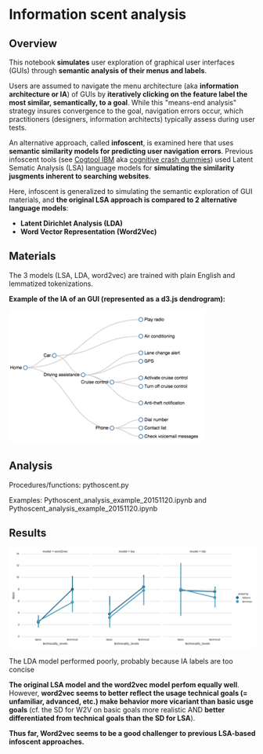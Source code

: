 # Information scent analysis

## Overview

This notebook **simulates** user exploration of graphical user interfaces (GUIs) through **semantic analysis of their menus and labels**. 

Users are assumed to navigate the menu architecture (aka **information architecture or IA**) of GUIs by **iteratively clicking on the feature label the most similar, semantically, to a goal**. While this "means-end analysis" strategy insures convergence to the goal, navigation errors occur, which practitioners (designers, information architects) typically assess during user tests. 

An alternative approach, called **infoscent**, is examined here that uses **semantic similarity models for predicting user navigation errors**. Previous infoscent tools (see [Cogtool IBM](http://researcher.watson.ibm.com/researcher/view_group.php?id=2238) aka [cognitive crash dummies](http://cogtool.com/publications/)) used Latent Sematic Analysis (LSA) language models for **simulating the similarity jusgments inherent to searching websites**.

Here, infoscent is generalized to simulating the semantic exploration of GUI materials, and **the original LSA approach is compared to 2 alternative language models**:
- **Latent Dirichlet Analysis (LDA)**
- **Word Vector Representation (Word2Vec)**

## Materials

The 3 models (LSA, LDA, word2vec) are trained with plain English and lemmatized tokenizations.

<b> Example of the IA of an GUI (represented as a d3.js dendrogram): </b>

<img src="files/D3_gui3.png" width=400 />

## Analysis

Procedures/functions: pythoscent.py

Examples: Pythoscent_analysis_example_20151120.ipynb and Pythoscent_analysis_example_20151120.ipynb

## Results

<img src="files/results_experiment_1.png" width=900 />

The LDA model performed poorly, probably because IA labels are too concise

**The original LSA model and the word2vec model perfom equally well**. However, **word2vec seems to better reflect the usage technical goals (= unfamiliar, advanced, etc.) make behavior more vicariant than basic usge goals** (cf. the SD for W2V on basic goals more realistic AND **better differentiated from technical goals than the SD for LSA**).

**Thus far, Word2vec seems to be a good challenger to previous LSA-based infoscent approaches.**
